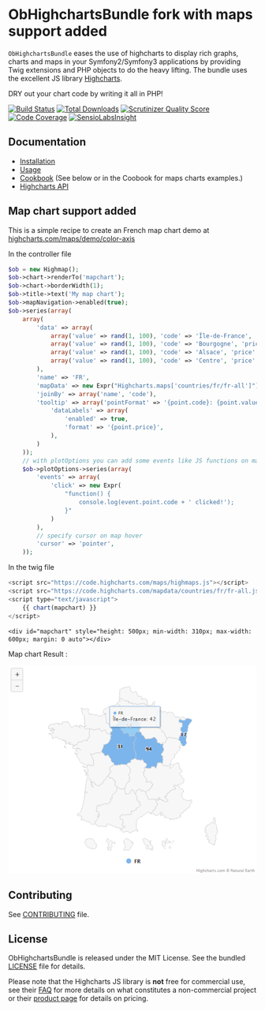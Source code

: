 # ObHighchartsBundle fork with maps support added

`ObHighchartsBundle` eases the use of highcharts to display rich graphs, charts and maps in your Symfony2/Symfony3 applications by
providing Twig extensions and PHP objects to do the heavy lifting. The bundle uses the excellent JS library
[Highcharts](http://www.highcharts.com).

DRY out your chart code by writing it all in PHP!

[![Build Status](https://travis-ci.org/marcaube/ObHighchartsBundle.png?branch=master)](https://travis-ci.org/marcaube/ObHighchartsBundle)
[![Total Downloads](https://poser.pugx.org/ob/highcharts-bundle/downloads.png)](https://packagist.org/packages/ob/highcharts-bundle)
[![Scrutinizer Quality Score](https://scrutinizer-ci.com/g/marcaube/ObHighchartsBundle/badges/quality-score.png?s=a22d41fd17b944f8275e92c6d5aba27aca2ff18d)](https://scrutinizer-ci.com/g/marcaube/ObHighchartsBundle/)
[![Code Coverage](https://scrutinizer-ci.com/g/marcaube/ObHighchartsBundle/badges/coverage.png?s=3d779351f7ef378fe0f6679809c90c17ad6f11b4)](https://scrutinizer-ci.com/g/marcaube/ObHighchartsBundle/)
[![SensioLabsInsight](https://insight.sensiolabs.com/projects/4cf81d53-f79c-478e-a172-ac2f60b55f02/mini.png)](https://insight.sensiolabs.com/projects/4cf81d53-f79c-478e-a172-ac2f60b55f02)

## Documentation

* [Installation](Resources/doc/installation.md)
* [Usage](Resources/doc/usage.md)
* [Cookbook](Resources/doc/cookbook.md) (See below or in the Coobook for maps charts examples.)
* [Highcharts API](http://api.highcharts.com/highcharts)


## Map chart support added

This is a simple recipe to create an French map chart demo at [highcharts.com/maps/demo/color-axis](http://www.highcharts.com/maps/demo/color-axis)

In the controller file

```php
$ob = new Highmap();
$ob->chart->renderTo('mapchart');
$ob->chart->borderWidth(1);
$ob->title->text('My map chart');
$ob->mapNavigation->enabled(true);
$ob->series(array(
    array(
        'data' => array(
            array('value' => rand(1, 100), 'code' => 'Île-de-France', 'price' => rand(1, 100)),
            array('value' => rand(1, 100), 'code' => 'Bourgogne', 'price' => rand(1, 100)),
            array('value' => rand(1, 100), 'code' => 'Alsace', 'price' => rand(1, 100)),
            array('value' => rand(1, 100), 'code' => 'Centre', 'price' => rand(1, 100)),
        ),
        'name' => 'FR',
        'mapData' => new Expr("Highcharts.maps['countries/fr/fr-all']"),
        'joinBy' => array('name', 'code'),
        'tooltip' => array('pointFormat' => '{point.code}: {point.value}'),
            'dataLabels' => array(
                'enabled' => true,
                'format' => '{point.price}',
            ),
        )
    ));
    // with plotOptions you can add some events like JS functions on map click
    $ob->plotOptions->series(array(
        'events' => array(
            'click' => new Expr(
                "function() {
                    console.log(event.point.code + ' clicked!');
                }"
            )
        ),
        // specify cursor on map hover
        'cursor' => 'pointer',
    ));
```

In the twig file

```javascript
<script src="https://code.highcharts.com/maps/highmaps.js"></script>
<script src="https://code.highcharts.com/mapdata/countries/fr/fr-all.js"></script>
<script type="text/javascript">
    {{ chart(mapchart) }}
</script>
```

```twig
<div id="mapchart" style="height: 500px; min-width: 310px; max-width: 600px; margin: 0 auto"></div>
```

Map chart Result :

![Alt text](Resources/doc/img/mapchart.png?raw=true "Map chart result")


## Contributing

See [CONTRIBUTING](CONTRIBUTING.md) file.


## License

ObHighchartsBundle is released under the MIT License. See the bundled [LICENSE](LICENSE) file for details.

Please note that the Highcharts JS library is **not** free for commercial use, see their
[FAQ](http://shop.highsoft.com/faq) for more details on what constitutes a non-commercial project or their
[product page](http://shop.highsoft.com/highcharts.html) for details on pricing.
